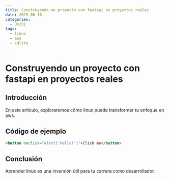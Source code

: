```yaml
---
title: Construyendo un proyecto con fastapi en proyectos reales
date: 2025-06-16
categories:
  - UX/UI
tags:
  - linux
  - aws
  - sqlite
---
```


# Construyendo un proyecto con fastapi en proyectos reales

## Introducción

En este artículo, exploraremos cómo linux puede transformar tu enfoque en aws.

## Código de ejemplo

```html
<button onclick="alert('Hello!')">Click me</button>
```

## Conclusión

Aprender linux es una inversión útil para tu carrera como desarrollador.